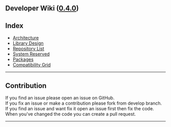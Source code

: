 Developer Wiki ([0.4.0](/history.md))
------------

## Index

* [Architecture](/architecture.md)
* [Library Design](/library-design.md)
* [Repository List](/repository-list.md)
* [System Reserved](/system-reserved.md)
* [Packages](/packages.md)
* [Compatibility Grid](/compatibility_grid.md)

---

## Contribution

If you find an issue please open an issue on GitHub.  
If you fix an issue or make a contribution please fork from develop branch.  
If you find an issue and want fix it open an issue first then fix the code.  
When you've changed the code you can create a pull request.

---



